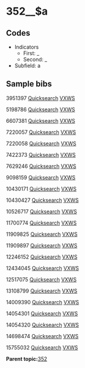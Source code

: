# 352\_\_$a

## Codes

-   Indicators
    -   First: \_
    -   Second: \_
-   Subfield: a

## Sample bibs

3951397 [Quicksearch](https://search.library.yale.edu/catalog/3951397) [VXWS](http://prodorbis.library.yale.edu:7014/vxws/GetHoldingsService?bibId=3951397)

5198786 [Quicksearch](https://search.library.yale.edu/catalog/5198786) [VXWS](http://prodorbis.library.yale.edu:7014/vxws/GetHoldingsService?bibId=5198786)

6607381 [Quicksearch](https://search.library.yale.edu/catalog/6607381) [VXWS](http://prodorbis.library.yale.edu:7014/vxws/GetHoldingsService?bibId=6607381)

7220057 [Quicksearch](https://search.library.yale.edu/catalog/7220057) [VXWS](http://prodorbis.library.yale.edu:7014/vxws/GetHoldingsService?bibId=7220057)

7220058 [Quicksearch](https://search.library.yale.edu/catalog/7220058) [VXWS](http://prodorbis.library.yale.edu:7014/vxws/GetHoldingsService?bibId=7220058)

7422373 [Quicksearch](https://search.library.yale.edu/catalog/7422373) [VXWS](http://prodorbis.library.yale.edu:7014/vxws/GetHoldingsService?bibId=7422373)

7629246 [Quicksearch](https://search.library.yale.edu/catalog/7629246) [VXWS](http://prodorbis.library.yale.edu:7014/vxws/GetHoldingsService?bibId=7629246)

9098159 [Quicksearch](https://search.library.yale.edu/catalog/9098159) [VXWS](http://prodorbis.library.yale.edu:7014/vxws/GetHoldingsService?bibId=9098159)

10430171 [Quicksearch](https://search.library.yale.edu/catalog/10430171) [VXWS](http://prodorbis.library.yale.edu:7014/vxws/GetHoldingsService?bibId=10430171)

10430427 [Quicksearch](https://search.library.yale.edu/catalog/10430427) [VXWS](http://prodorbis.library.yale.edu:7014/vxws/GetHoldingsService?bibId=10430427)

10526717 [Quicksearch](https://search.library.yale.edu/catalog/10526717) [VXWS](http://prodorbis.library.yale.edu:7014/vxws/GetHoldingsService?bibId=10526717)

11700774 [Quicksearch](https://search.library.yale.edu/catalog/11700774) [VXWS](http://prodorbis.library.yale.edu:7014/vxws/GetHoldingsService?bibId=11700774)

11909825 [Quicksearch](https://search.library.yale.edu/catalog/11909825) [VXWS](http://prodorbis.library.yale.edu:7014/vxws/GetHoldingsService?bibId=11909825)

11909897 [Quicksearch](https://search.library.yale.edu/catalog/11909897) [VXWS](http://prodorbis.library.yale.edu:7014/vxws/GetHoldingsService?bibId=11909897)

12246152 [Quicksearch](https://search.library.yale.edu/catalog/12246152) [VXWS](http://prodorbis.library.yale.edu:7014/vxws/GetHoldingsService?bibId=12246152)

12434045 [Quicksearch](https://search.library.yale.edu/catalog/12434045) [VXWS](http://prodorbis.library.yale.edu:7014/vxws/GetHoldingsService?bibId=12434045)

12517075 [Quicksearch](https://search.library.yale.edu/catalog/12517075) [VXWS](http://prodorbis.library.yale.edu:7014/vxws/GetHoldingsService?bibId=12517075)

13108799 [Quicksearch](https://search.library.yale.edu/catalog/13108799) [VXWS](http://prodorbis.library.yale.edu:7014/vxws/GetHoldingsService?bibId=13108799)

14009390 [Quicksearch](https://search.library.yale.edu/catalog/14009390) [VXWS](http://prodorbis.library.yale.edu:7014/vxws/GetHoldingsService?bibId=14009390)

14054301 [Quicksearch](https://search.library.yale.edu/catalog/14054301) [VXWS](http://prodorbis.library.yale.edu:7014/vxws/GetHoldingsService?bibId=14054301)

14054320 [Quicksearch](https://search.library.yale.edu/catalog/14054320) [VXWS](http://prodorbis.library.yale.edu:7014/vxws/GetHoldingsService?bibId=14054320)

14698474 [Quicksearch](https://search.library.yale.edu/catalog/14698474) [VXWS](http://prodorbis.library.yale.edu:7014/vxws/GetHoldingsService?bibId=14698474)

15755032 [Quicksearch](https://search.library.yale.edu/catalog/15755032) [VXWS](http://prodorbis.library.yale.edu:7014/vxws/GetHoldingsService?bibId=15755032)

**Parent topic:**[352](../../tags/352/352.md)

